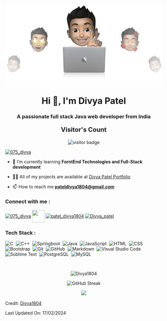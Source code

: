 <p align="center"><img src="cover-thompson.png"></p>
<h1 align="center">Hi 👋, I'm Divya Patel</h1>
<h3 align="center">A passionate full stack Java web developer from India</h3>

<p align="center" style = "font-size:20px;"><b>Visitor's Count</b></p>
<p align="center"><img src="https://profile-counter.glitch.me/%7BDivya1804%7D/count.svg" alt="visitor badge"/></p>

<p align="left"> <a href="https://twitter.com/075_divya" target="blank"><img src="https://img.shields.io/twitter/follow/075_divya?logo=twitter&style=for-the-badge" alt="075_divya" /></a> </p>

<!-- <img height="400" align="center" src="https://i.pinimg.com/originals/f1/e7/34/f1e734f9cade86fe737a9aa404ad5677.gif" alt="coder image" /> -->

- 🌱 I’m currently learning **ForntEnd Technologies and Full-Stack development**

- 👨‍💻 All of my projects are available at [Divya Patel Portfolio](#portfolio)

- 📫 How to reach me **pateldivya1804@gmail.com**

<h3 align="left"><spam style = "border-bottom:2px solid white; padding-bottom:5px">Connect with me : </spam></h3>
<p align="left">
<a href="https://twitter.com/075_divya" target="blank"><img align="center" src="https://img.icons8.com/color/48/null/twitter--v1.png" alt="075_divya" height="40" width="40" /></a>
<a href="https://linkedin.com/in/divya-patel-32512b197" target="blank"><img align="center" src="https://img.icons8.com/color/48/null/linkedin-circled--v1.png" height="40" width="40" /></a>
<a href="https://instagram.com/patel_divya1804" target="blank"><img align="center" src="https://img.icons8.com/fluency/48/null/instagram-new.png" alt="patel_divya1804" height="40" width="40" /></a>
<!-- <a href="https://www.youtube.com/channel/UCxiHXMxexflSct4lUD0MaCA" target="blank"><img align="center" src="https://img.icons8.com/color/48/null/youtube-play.png" alt="sahil sapariya" height="40" width="40" /></a> -->
<a href="https://www.leetcode.com/divya_patel" target="blank"><img align="center" src="https://img.icons8.com/external-tal-revivo-color-tal-revivo/48/null/external-level-up-your-coding-skills-and-quickly-land-a-job-logo-color-tal-revivo.png" alt="Divya_patel" height="30" width="30" /></a>

</p>





<h3 align="left"><spam style = "border-bottom:2px solid white; padding-bottom:5px">Tech Stack : </spam></h3>


![C](https://img.shields.io/badge/-C-05122A?style=flat&logo=C&logoColor=A8B9CC)&nbsp;
![C++](https://img.shields.io/badge/-C++-05122A?style=flat&logo=C%2B%2B&logoColor=00599C)&nbsp;
![Springboot](https://img.shields.io/badge/springboot-239120?style=flat&logo=springboot&logoColor=white)&nbsp;
![Java](https://img.shields.io/badge/-Java-05122A?style=flat&logo=Java&logoColor=FFA518)&nbsp;
![JavaScript](https://img.shields.io/badge/-JavaScript-05122A?style=flat&logo=javascript)&nbsp;
![HTML](https://img.shields.io/badge/-HTML-05122A?style=flat&logo=HTML5)&nbsp;
![CSS](https://img.shields.io/badge/-CSS-05122A?style=flat&logo=CSS3&logoColor=1572B6)&nbsp;
![Bootstrap](https://img.shields.io/badge/-Bootstrap-05122A?style=flat&logo=bootstrap&logoColor=563D7C)&nbsp;
![Git](https://img.shields.io/badge/-Git-05122A?style=flat&logo=git)&nbsp;
![GitHub](https://img.shields.io/badge/-GitHub-05122A?style=flat&logo=github)&nbsp;
![Markdown](https://img.shields.io/badge/-Markdown-05122A?style=flat&logo=markdown)&nbsp;
![Visual Studio Code](https://img.shields.io/badge/-Visual%20Studio%20Code-05122A?style=flat&logo=visual-studio-code&logoColor=007ACC)&nbsp;
![Sublime Text](https://img.shields.io/badge/-Sublime%20Text-05122A?style=flat&logo=sublime-text&logoColor=FF9800)&nbsp;
![PostgreSQL](https://img.shields.io/badge/-PostgreSQL-05122A?style=flat&logo=postgresql&logoColor=336791)&nbsp;
![MySQL](https://img.shields.io/badge/-MySQL-05122A?style=flat&logo=mysql&logoColor=4479A1)&nbsp;


<!-- <p><img align="left" style="margin: 1rem 0" src="https://github-readme-stats.vercel.app/api/top-langs?username=divya1804&show_icons=true&locale=en&layout=compact" alt="Divya 1804" /></p>

<p>&nbsp;<img align="center" style="margin: 1rem 0" src="https://github-readme-stats.vercel.app/api?username=divya1804&show_icons=true&locale=en" alt="Divya 1804" /></p>

<p><img align="center" src="https://github-readme-streak-stats.herokuapp.com/?user=divya1804&" alt="Divya 1804" /></p> -->
<br>
<p align="center"><img src="https://github-readme-stats.vercel.app/api?username=divya1804&count_private=true&show_icons=true&locale=en&theme=chartreuse-dark" alt="Divya1804" width="480"></p>
<p align="center" ><img src="https://github-readme-streak-stats.herokuapp.com?user=divya1804&theme=highcontrast" alt="GitHub Streak" width="480"></p>
<!-- <a href="https://git.io/streak-stats"><img src="https://github-readme-streak-stats.herokuapp.com?user=divya1804&theme=highcontrast&border_radius=5&short_numbers=true alt="GitHub Streak" /></a> -->
<p align="center"><img src="https://github-readme-stats.vercel.app/api/top-langs/?username=Divya1804&count_private=true&layout=compact&hide=TSQL&theme=chartreuse-dark" width="480"></p>

Credit: [Divya1804](https://github.com/Divya1804)

Last Updated On: 17/02/2024

<!--
**Divya1804/Divya1804** is a ✨ _special_ ✨ repository because its `README.md` (this file) appears on your GitHub profile.

Here are some ideas to get you started:

- 🔭 I’m currently working on ...
- 🌱 I’m currently learning ...
- 👯 I’m looking to collaborate on ...
- 🤔 I’m looking for help with ...
- 💬 Ask me about ...
- 📫 How to reach me: ...
- 😄 Pronouns: ...
- ⚡ Fun fact: ...
-->
